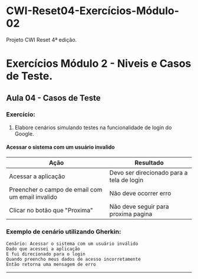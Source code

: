 # CWI-Reset04-Exercícios-Módulo-02

Projeto CWI Reset 4ª edição. 


# Exercícios Módulo 2 - Niveis e Casos de Teste.
## Aula 04 - Casos de Teste

### Exercício:
1. Elabore cenários simulando testes na funcionalidade de login do Google.

#### Acessar o sistema com um usuário invalido

| Ação                                             | Resultado                                 |
| ----------------------------------------------   | ----------------------------------------- |
| Acessar a aplicação                              | Devo ser direcionado para a tela de login |
| Preencher o campo de email com um email invalido | Não deve ocorrer erro                     |
| Clicar no botão que "Proxima"                    | Não deve seguir para proxima pagina       |



### Exemplo de cenário utilizando Gherkin:

```
Cenário: Acessar o sistema com um usuário inválido
Dado que acessei a aplicação
E fui direcionado para o login
Quando preencho meus dados de acesso incorretamente
Então retorna uma mensagem de erro 
```

---






